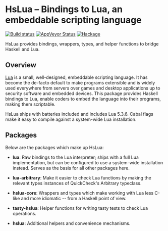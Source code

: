HsLua – Bindings to Lua, an embeddable scripting language
=========================================================

[![Build status][GitHub Actions badge]][GitHub Actions]
[![AppVeyor Status]](https://ci.appveyor.com/project/tarleb/hslua-r2y18)
[![Hackage]](https://hackage.haskell.org/package/hslua)

HsLua provides bindings, wrappers, types, and helper functions to
bridge Haskell and Lua.

[GitHub Actions badge]: https://img.shields.io/github/workflow/status/hslua/hslua/CI.svg?logo=github
[GitHub Actions]: https://github.com/hslua/hslua/actions
[AppVeyor Status]: https://ci.appveyor.com/api/projects/status/ldutrilgxhpcau94/branch/main?svg=true
[Hackage]: https://img.shields.io/hackage/v/hslua.svg


Overview
--------

[Lua](https://lua.org) is a small, well-designed, embeddable
scripting language. It has become the de-facto default to make
programs extensible and is widely used everywhere from servers
over games and desktop applications up to security software and
embedded devices. This package provides Haskell bindings to Lua,
enable coders to embed the language into their programs, making
them scriptable.

HsLua ships with batteries included and includes Lua 5.3.6. Cabal
flags make it easy to compile against a system-wide Lua
installation.

Packages
--------

Below are the packages which make up HsLua:

  - **lua**: Raw bindings to the Lua interpreter; ships with a
    full Lua implementation, but can be configured to use a
    system-wide installation instead. Serves as the basis for all
    other packages here.

  - **lua-arbitrary**: Make it easier to check Lua functions by
    making the relevant types instances of QuickCheck's Arbitrary
    typeclass.

  - **hslua-core**: Wrappers and types which make working with Lua
    less C-like and more idiomatic -- from a Haskell point of
    view.

  - **tasty-hslua**: Helper functions for writing tasty tests to
    check Lua operations.

  - **hslua**: Additional helpers and convenience mechanisms.
